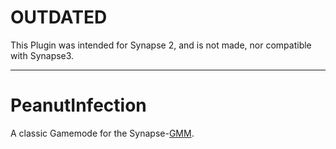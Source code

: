 # OUTDATED
This Plugin was intended for Synapse 2, and is not made, nor compatible with Synapse3.

---

# PeanutInfection

A classic Gamemode for the Synapse-[GMM](https://github.com/AlmightyLks/GamemodeManager).
